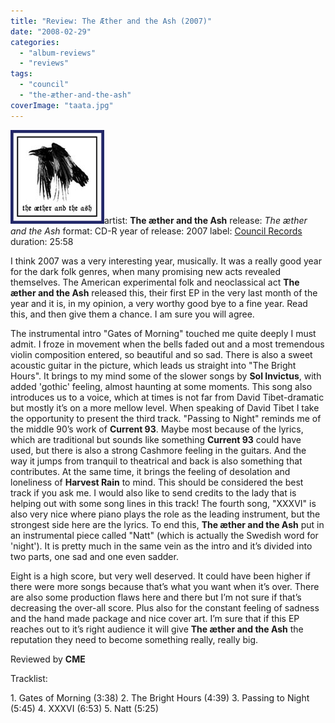 ```yaml
---
title: "Review: The Æther and the Ash (2007)"
date: "2008-02-29"
categories: 
  - "album-reviews"
  - "reviews"
tags: 
  - "council"
  - "the-æther-and-the-ash"
coverImage: "taata.jpg"
---
```


![](images/taata.jpg "taata")artist: **The æther and the Ash** release: _The æther and the Ash_ format: CD-R year of release: 2007 label: [Council Records](http://www.councilrecords.com/) duration: 25:58

I think 2007 was a very interesting year, musically. It was a really good year for the dark folk genres, when many promising new acts revealed themselves. The American experimental folk and neoclassical act **The æther and the Ash** released this, their first EP in the very last month of the year and it is, in my opinion, a very worthy good bye to a fine year. Read this, and then give them a chance. I am sure you will agree.

The instrumental intro "Gates of Morning" touched me quite deeply I must admit. I froze in movement when the bells faded out and a most tremendous violin composition entered, so beautiful and so sad. There is also a sweet acoustic guitar in the picture, which leads us straight into "The Bright Hours". It brings to my mind some of the slower songs by **Sol Invictus**, with added 'gothic' feeling, almost haunting at some moments. This song also introduces us to a voice, which at times is not far from David Tibet-dramatic but mostly it’s on a more mellow level. When speaking of David Tibet I take the opportunity to present the third track. "Passing to Night" reminds me of the middle 90’s work of **Current 93**. Maybe most because of the lyrics, which are traditional but sounds like something **Current 93** could have used, but there is also a strong Cashmore feeling in the guitars. And the way it jumps from tranquil to theatrical and back is also something that contributes. At the same time, it brings the feeling of desolation and loneliness of **Harvest Rain** to mind. This should be considered the best track if you ask me. I would also like to send credits to the lady that is helping out with some song lines in this track! The fourth song, "XXXVI" is also very nice where piano plays the role as the leading instrument, but the strongest side here are the lyrics. To end this, **The æther and the Ash** put in an instrumental piece called "Natt" (which is actually the Swedish word for 'night'). It is pretty much in the same vein as the intro and it’s divided into two parts, one sad and one even sadder.

Eight is a high score, but very well deserved. It could have been higher if there were more songs because that’s what you want when it’s over. There are also some production flaws here and there but I’m not sure if that’s decreasing the over-all score. Plus also for the constant feeling of sadness and the hand made package and nice cover art. I’m sure that if this EP reaches out to it’s right audience it will give **The æther and the Ash** the reputation they need to become something really, really big.

Reviewed by **CME**

Tracklist:

1\. Gates of Morning (3:38) 2. The Bright Hours (4:39) 3. Passing to Night (5:45) 4. XXXVI (6:53) 5. Natt (5:25)

